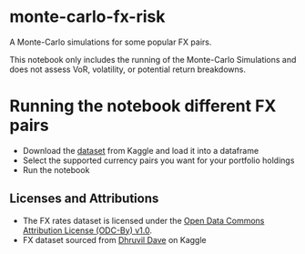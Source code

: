 # monte-carlo-fx-risk
A Monte-Carlo simulations for some popular FX pairs.

This notebook only includes the running of the Monte-Carlo Simulations and does not assess VoR, volatility, or potential return breakdowns.

# Running the notebook different FX pairs
- Download the [dataset](https://www.kaggle.com/datasets/dhruvildave/currency-exchange-rates?resource=download) from Kaggle and load it into a dataframe
- Select the supported currency pairs you want for your portfolio holdings
- Run the notebook

## Licenses and Attributions
- The FX rates dataset is licensed under the [Open Data Commons Attribution License (ODC-By) v1.0](https://opendatacommons.org/licenses/by/1-0/index.html).
- FX dataset sourced from [Dhruvil Dave](https://www.kaggle.com/datasets/dhruvildave/currency-exchange-rates?resource=download) on Kaggle 
